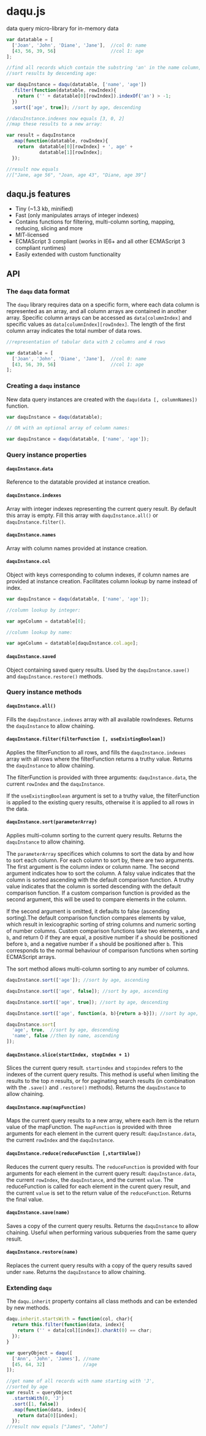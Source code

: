 # daqu.js
data query micro-library for in-memory data

```javascript
var datatable = [
  ['Joan', 'John', 'Diane', 'Jane'],  //col 0: name
  [43, 56, 39, 56]                    //col 1: age
];

//find all records which contain the substring 'an' in the name column,
//sort results by descending age:

var daquInstance = daqu(datatable, ['name', 'age'])
  .filter(function(datatable, rowIndex){
    return ('' + datatable[0][rowIndex]).indexOf('an') > -1;
  })
  .sort(['age', true]); //sort by age, descending

//dacuInstance.indexes now equals [3, 0, 2]
//map these results to a new array:

var result = daquInstance
  .map(function(datatable, rowIndex){
    return  datatable[0][rowIndex] + ', age' +
            datatable[1][rowIndex];
  });

//result now equals
//["Jane, age 56", "Joan, age 43", "Diane, age 39"]
```
## daqu.js features

* Tiny (~1.3 kb, minified)
* Fast (only manipulates arrays of integer indexes)
* Contains functions for filtering, multi-column sorting, mapping, reducing, slicing and more
* MIT-licensed
* ECMAScript 3 compliant (works in IE6+ and all other ECMAScript 3 compliant runtimes)
* Easily extended with custom functionality
 
## API

### The `daqu` data format

The `daqu` library requires data on a specific form, where each data column is represented as an array, and all column arrays are contained in another array. Specific column arrays can be accessed as `data[columnIndex]` and specific values as `data[columnIndex][rowIndex]`. The length of the first column array indicates the total number of data rows.

```javascript
//representation of tabular data with 2 columns and 4 rows

var datatable = [
  ['Joan', 'John', 'Diane', 'Jane'],  //col 0: name
  [43, 56, 39, 56]                    //col 1: age
];

```

### Creating a `daqu` instance

New data query instances are created with the `daqu(data [, columnNames])` function.

```javascript
var daquInstance = daqu(datatable);

// OR with an optional array of column names:

var daquInstance = daqu(datatable, ['name', 'age']);
```

### Query instance properties

#### `daquInstance.data`

Reference to the datatable provided at instance creation.

#### `daquInstance.indexes`

Array with integer indexes representing the current query result. By default this array is empty. Fill this array with `daquInstance.all()` or `daquInstance.filter()`.

#### `daquInstance.names`

Array with column names provided at instance creation.

#### `daquInstance.col`

Object with keys corresponding to column indexes, if column names are provided at instance creation. Facilitates column lookup by name instead of index.

```javascript
var daquInstance = daqu(datatable, ['name', 'age']);

//column lookup by integer:

var ageColumn = datatable[0];

//column lookup by name:

var ageColumn = datatable[daquInstance.col.age];
```

#### `daquInstance.saved`

Object containing saved query results. Used by the `daquInstance.save()` and `daquInstance.restore()` methods.

### Query instance methods

#### `daquInstance.all()`

Fills the `daquInstance.indexes` array with all available rowIndexes. Returns the `daquInstance` to allow chaining.

#### `daquInstance.filter(filterFunction [, useExistingBoolean])`

Applies the filterFunction to all rows, and fills the `daquInstance.indexes` array with all rows where the filterFunction returns a truthy value. Returns the `daquInstance` to allow chaining.

The filterFunction is provided with three arguments: `daquInstance.data`, the current `rowIndex` and the `daquInstance`.

If the `useExistingBoolean` argument is set to a truthy value, the filterFunction is applied to the existing query results, otherwise it is applied to all rows in the data.

#### `daquInstance.sort(parameterArray)`

Applies multi-column sorting to the current query results. Returns the `daquInstance` to allow chaining.

The `parameterArray` specifices which columns to sort the data by and how to sort each column. For each column to sort by, there are two arguments. The first argument is the column index or column name. The second argument indicates how to sort the column. A falsy value indicates that the column is sorted ascending with the default comparison function. A truthy value indicates that the column is sorted descending with the default comparison function. If a custom comparison function is provided as the second argument, this will be used to compare elements in the column.

If the second argument is omitted, it defaults to false (ascending sorting).The default comparison function compares elements by value, which result in lexicographic sorting of string columns and numeric sorting of number columns. Custom comparison functions take two elements, `a` and `b`, and return 0 if they are equal, a positive number if `a` should be positioned before `b`, and a negative number if `a` should be positioned after `b`. This corresponds to the normal behaviour of comparison functions when sorting ECMAScript arrays.

The sort method allows multi-column sorting to any number of columns.

```javascript
daquInstance.sort(['age']); //sort by age, ascending

daquInstance.sort(['age', false]); //sort by age, ascending

daquInstance.sort(['age', true]); //sort by age, descending

daquInstance.sort(['age', function(a, b){return a-b}]); //sort by age, custom comparison function

daquInstance.sort[
  'age', true,  //sort by age, descending
  'name', false //then by name, ascending
]);
```

#### `daquInstance.slice(startIndex, stopIndex + 1)`

Slices the current query result. `startindex` and `stopindex` refers to the indexes of the current query results. This method is useful when limiting the results to the top *n* results, or for paginating search results (in combination with the `.save()` and `.restore()` methods). Returns the `daquInstance` to allow chaining.

#### `daquInstance.map(mapFunction)`

Maps the current query results to a new array, where each item is the return value of the mapFunction. The `mapFunction` is provided with three arguments for each element in the current query result: `daquInstance.data`, the current `rowIndex` and the `daquInstance`.

#### `daquInstance.reduce(reduceFunction [,startValue])`

Reduces the current query results. The `reduceFunction` is provided with four arguments for each element in the current query result: `daquInstance.data`, the current `rowIndex`, the `daquInstance`, and the current `value`. The reduceFunction is called for each element in the curent query result, and the current `value` is set to the return value of the `reduceFunction`. Returns the final value.

#### `daquInstance.save(name)`

Saves a copy of the current query results. Returns the `daquInstance` to allow chaining. Useful when performing various subqueries from the same query result.

#### `daquInstance.restore(name)`

Replaces the current query results with a copy of the query results saved under `name`. Returns the `daquInstance` to allow chaining. 

### Extending `daqu`

The `daqu.inherit` property contains all class methods and can be extended by new methods.

```javascript
daqu.inherit.startsWith = function(col, char){
  return this.filter(function(data, index){
    return ('' + data[col][index]).charAt(0) == char;
  });
}

var queryObject = daqu([
  ['Ann', 'John', 'James'], //name
  [45, 64, 32]              //age
]);

//get name of all records with name starting with 'J',
//sorted by age
var result = queryObject
  .startsWith(0, 'J')
  .sort([1, false])
  .map(function(data, index){
    return data[0][index];
  });
//result now equals ["James", "John"]
```
